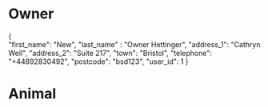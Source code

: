 # Owner
{	
    "first_name": "New",
    "last_name" : "Owner Hettinger",
    "address_1": "Cathryn Well",
    "address_2": "Suite 217",
    "town": "Bristol",
    "telephone": "+44892830492",
    "postcode": "bsd123",
    "user_id": 1
}

# Animal
